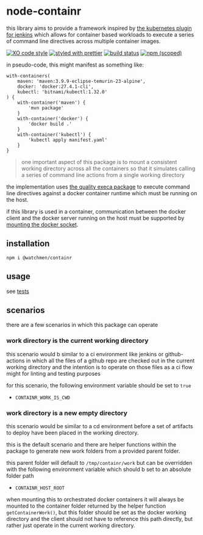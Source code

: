 # node-containr

this library aims to provide a framework inspired by [the kubernetes plugin for jenkins](https://plugins.jenkins.io/kubernetes/) which allows for container based workloads to execute a series of command line directives across multiple container images.

[![XO code style](https://img.shields.io/badge/code_style-XO-5ed9c7.svg)](https://github.com/sindresorhus/xo)
[![styled with prettier](https://img.shields.io/badge/styled_with-prettier-ff69b4.svg)](https://github.com/prettier/prettier)
[![build status](https://github.com/the-watchmen/node-containr/actions/workflows/release.yaml/badge.svg)](https://github.com/the-watchmen/node-containr/actions)
[![npm (scoped)](https://img.shields.io/npm/v/@watchmen/containr.svg)](https://www.npmjs.com/package/@watchmen/containr)

in pseudo-code, this might manifest as something like:

```
with-containers(
    maven: 'maven:3.9.9-eclipse-temurin-23-alpine',
    docker: 'docker:27.4.1-cli',
    kubectl: 'bitnami/kubectl:1.32.0'
) {
    with-container('maven') {
        'mvn package'
    }
    with-container('docker') {
        'docker build .'
    }
    with-container('kubectl') {
        'kubectl apply manifest.yaml'
    }
}
```

> one important aspect of this package is to mount a consistent working directory across all the
> containers so that it simulates calling a series of command line actions from a single working directory

the implementation uses [the quality execa package](https://github.com/sindresorhus/execa/blob/main/readme.md) to execute command line directives against a docker container runtime which must be running on the host.

if this library is used in a container, communication between the docker client and the docker server running on the host must be supported by [mounting the docker socket](https://stackoverflow.com/questions/63201603/what-is-the-result-of-mounting-var-run-docker-sock-in-a-docker-in-docker-scen).

## installation

```
npm i @watchmen/containr
```

## usage

see [tests](./test)

## scenarios

there are a few scenarios in which this package can operate

### work directory is the current working directory

this scenario would b similar to a ci environment like jenkins or github-actions
in which all the files of a github repo are checked out in the current working directory
and the intention is to operate on those files as a ci flow might for linting and testing purposes

for this scenario, the following environment variable should be set to `true`

- `CONTAINR_WORK_IS_CWD`

### work directory is a new empty directory

this scenario would be similar to a cd environment before a set of artifacts to deploy have been
placed in the working directory.

this is the default scenario and there are helper functions within the package to generate new
work folders from a provided parent folder.

this parent folder will default to `/tmp/containr/work` but can be overridden with the following environment variable which should b set to an absolute folder path

- `CONTAINR_HOST_ROOT`

when mounting this to orchestrated docker containers it will always be mounted to the container folder returned by the helper function `getContainerWork()`, but this folder should be set as the docker working directory and the client should not have to reference this path directly, but rather just operate in the current working directory.

